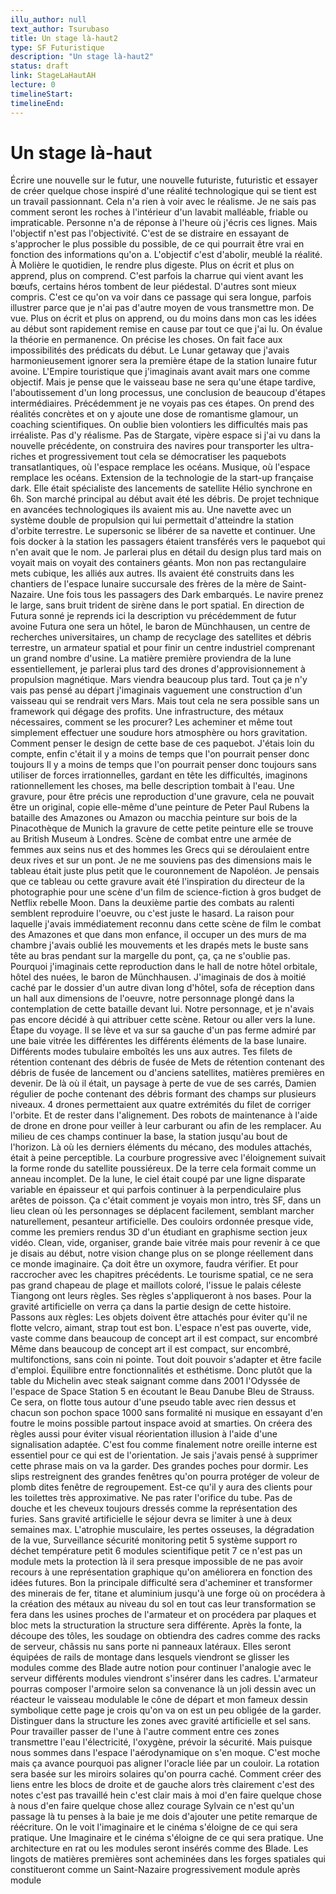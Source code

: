 ```yaml
---
illu_author: null
text_author: Tsurubaso
title: Un stage là-haut2
type: SF Futuristique
description: "Un stage là-haut2"
status: draft
link: StageLaHautAH
lecture: 0
timelineStart: 
timelineEnd: 
---
```



# Un stage là-haut




Écrire une nouvelle sur le futur, une nouvelle futuriste, futuristic et essayer de créer quelque chose inspiré d'une réalité technologique qui se tient est un travail passionnant. Cela n'a rien à voir avec le réalisme. Je ne sais pas comment seront les roches à l'intérieur d'un lavabit malléable, friable ou impraticable. Personne n'a de réponse à l'heure où j'écris ces lignes. Mais l'objectif n'est pas l'objectivité. C'est de se distraire en essayant de s'approcher le plus possible du possible, de ce qui pourrait être vrai en fonction des informations qu'on a. L'objectif c'est d'abolir, meublé la réalité. À Molière le quotidien, le rendre plus digeste. Plus on écrit et plus on apprend, plus on comprend. C'est parfois la charrue qui vient avant les bœufs, certains héros tombent de leur piédestal. D'autres sont mieux compris. C'est ce qu'on va voir dans ce passage qui sera longue, parfois illustrer parce que je n'ai pas d'autre moyen de vous transmettre mon. De vue. Plus on écrit et plus on apprend, ou du moins dans mon cas les idées au début sont rapidement remise en cause par tout ce que j'ai lu. On évalue la théorie en permanence. On précise les choses. On fait face aux impossibilités des prédicats du début. Le Lunar getaway que j'avais harmonieusement ignorer sera la première étape de la station lunaire futur avoine. L'Empire touristique que j'imaginais avant avait mars one comme objectif. Mais je pense que le vaisseau base ne sera qu'une étape tardive, l'aboutissement d'un long processus, une conclusion de beaucoup d'étapes intermédiaires. Précédemment je ne voyais pas ces étapes. On prend des réalités concrètes et on y ajoute une dose de romantisme glamour, un coaching scientifiques. On oublie bien volontiers les difficultés mais pas irréaliste. Pas d'y réalisme. Pas de Stargate, vipère espace si j'ai vu dans la nouvelle précédente, on construira des navires pour transporter les ultra-riches et progressivement tout cela se démocratiser les paquebots transatlantiques, où l'espace remplace les océans. 
Musique, où l'espace remplace les océans. Extension de la technologie de la start-up française dark. Elle était spécialiste des lancements de satellite Hélio synchrone en 6h. Son marché principal au début avait été les débris. De projet technique en avancées technologiques ils avaient mis au. Une navette avec un système double de propulsion qui lui permettait d'atteindre la station d'orbite terrestre. Le supersonic se libérer de sa navette et continuer. Une fois docker à la station les passagers étaient transférés vers le paquebot qui n'en avait que le nom. Je parlerai plus en détail du design plus tard mais on voyait mais on voyait des containers géants. Mon non pas rectangulaire mets cubique, les alliés aux autres. Ils avaient été construits dans les chantiers de l'espace lunaire succursale des frères de la mère de Saint-Nazaire. Une fois tous les passagers des Dark embarqués. Le navire prenez le large, sans bruit trident de sirène dans le port spatial. En direction de Futura sonné je reprends ici la description vu précédemment de futur avoine Futura one sera un hôtel, le baron de Münchhausen, un centre de recherches universitaires, un champ de recyclage des satellites et débris terrestre, un armateur spatial et pour finir un centre industriel comprenant un grand nombre d'usine. La matière première proviendra de la lune essentiellement, je parlerai plus tard des drones d'approvisionnement à propulsion magnétique. Mars viendra beaucoup plus tard. Tout ça je n'y vais pas pensé au départ j'imaginais vaguement une construction d'un vaisseau qui se rendrait vers Mars. Mais tout cela ne sera possible sans un framework qui dégage des profits. Une infrastructure, des métaux nécessaires, comment se les procurer? Les acheminer et même tout simplement effectuer une soudure hors atmosphère ou hors gravitation. Comment penser le design de cette base de ces paquebot. J'étais loin du compte, enfin c'était il y a moins de temps que l'on pourrait penser donc toujours
Il y a moins de temps que l'on pourrait penser donc toujours sans utiliser de forces irrationnelles, gardant en tête les difficultés, imaginons rationnellement les choses, ma belle description tombait à l'eau. Une gravure, pour être précis une reproduction d'une gravure, cela ne pouvait être un original, copie elle-même d'une peinture de Peter Paul Rubens la bataille des Amazones ou Amazon ou macchia peinture sur bois de la Pinacothèque de Munich la gravure de cette petite peinture elle se trouve au British Museum à Londres. Scène de combat entre une armée de femmes aux seins nus et des hommes les Grecs qui se déroulaient entre deux rives et sur un pont. Je ne me souviens pas des dimensions mais le tableau était juste plus petit que le couronnement de Napoléon. Je pensais que ce tableau ou cette gravure avait été l'inspiration du directeur de la photographie pour une scène d'un film de science-fiction à gros budget de Netflix rebelle Moon. Dans la deuxième partie des combats au ralenti semblent reproduire l'oeuvre, ou c'est juste le hasard. La raison pour laquelle j'avais immédiatement reconnu dans cette scène de film le combat des Amazones et que dans mon enfance, il occuper un des murs de ma chambre j'avais oublié les mouvements et les drapés mets le buste sans tête au bras pendant sur la margelle du pont, ça, ça ne s'oublie pas. Pourquoi j'imaginais cette reproduction dans le hall de notre hôtel orbitale, hôtel des nuées, le baron de Münchhausen. J'imaginais de dos à moitié caché par le dossier d'un autre divan long d'hôtel, sofa de réception dans un hall aux dimensions de l'oeuvre, notre personnage plongé dans la contemplation de cette bataille devant lui. Notre personnage, et je n'avais pas encore décidé à qui attribuer cette scène. Retour ou aller vers la lune. Étape du voyage. Il se lève et va sur sa gauche d'un pas ferme admiré par une baie vitrée les différentes les différents éléments de la base lunaire. Différents modes tubulaire emboîtés les uns aux autres. Tes filets de rétention contenant des débris de fusée de
Mets de rétention contenant des débris de fusée de lancement ou d'anciens satellites, matières premières en devenir. De là où il était, un paysage à perte de vue de ses carrés, Damien régulier de poche contenant des débris formant des champs sur plusieurs niveaux. 4 drones permettaient aux quatre extrémités du filet de corriger l'orbite. Et de rester dans l'alignement. Des robots de maintenance à l'aide de drone en drone pour veiller à leur carburant ou afin de les remplacer. Au milieu de ces champs continuer la base, la station jusqu'au bout de l'horizon. Là où les derniers éléments du mécano, des modules attachés, était à peine perceptible. La courbure progressive avec l'éloignement suivait la forme ronde du satellite poussiéreux. De la terre cela formait comme un anneau incomplet. De la lune, le ciel était coupé par une ligne disparate variable en épaisseur et qui parfois continuer à la perpendiculaire plus arêtes de poisson. Ça c'était comment je voyais mon intro, très SF, dans un lieu clean où les personnages se déplacent facilement, semblant marcher naturellement, pesanteur artificielle. Des couloirs ordonnée presque vide, comme les premiers rendus 3D d'un étudiant en graphisme section jeux vidéo. Clean, vide, organiser, grande baie vitrée mais pour revenir à ce que je disais au début, notre vision change plus on se plonge réellement dans ce monde imaginaire. Ça doit être un oxymore, faudra vérifier. Et pour raccrocher avec les chapitres précédents. Le tourisme spatial, ce ne sera pas grand chapeau de plage et maillots coloré, l'issue le palais céleste Tiangong ont leurs règles. Ses règles s'appliqueront à nos bases. Pour la gravité artificielle on verra ça dans la partie design de cette histoire. Passons aux règles: Les objets doivent être attachés pour éviter qu'il ne flotte velcro, aimant, strap tout est bon. L'espace n'est pas ouverte, vide, vaste comme dans beaucoup de concept art il est compact, sur encombré
Même dans beaucoup de concept art il est compact, sur encombré, multifonctions, sans coin ni pointe. Tout doit pouvoir s'adapter et être facile d'emploi. Équilibre entre fonctionnalités et esthétisme. Donc plutôt que la table du Michelin avec steak saignant comme dans 2001 l'Odyssée de l'espace de Space Station 5 en écoutant le Beau Danube Bleu de Strauss. Ce sera, on flotte tous autour d'une pseudo table avec rien dessus et chacun son pochon space 1000 sans formalité ni musique en essayant d'en foutre le moins possible partout inspace avoid at smarties. On créera des règles aussi pour éviter visual réorientation illusion à l'aide d'une signalisation adaptée. C'est fou comme finalement notre oreille interne est essentiel pour ce qui est de l'orientation. Je sais j'avais pensé à supprimer cette phrase mais on va la garder. Des grandes poches pour dormir. Les slips restreignent des grandes fenêtres qu'on pourra protéger de voleur de plomb dites fenêtre de regroupement. Est-ce qu'il y aura des clients pour les toilettes très approximative. Ne pas rater l'orifice du tube. Pas de douche et les cheveux toujours dressés comme la représentation des furies. Sans gravité artificielle le séjour devra se limiter à une à deux semaines max. L'atrophie musculaire, les pertes osseuses, la dégradation de la vue, 
Surveillance sécurité monitoring petit 5 système support ro déchet température petit 6 modules scientifique petit 7 ce n'est pas un module mets la protection là il sera presque impossible de ne pas avoir recours à une représentation graphique qu'on améliorera en fonction des idées futures. Bon la principale difficulté sera d'acheminer et transformer des minerais de fer, titane et aluminium jusqu'à une forge où on procédera à la création des métaux au niveau du sol en tout cas leur transformation se fera dans les usines proches de l'armateur et on procédera par plaques et bloc mets la structuration la structure sera différente. Après la fonte, la découpe des tôles, les soudage on obtiendra des cadres comme des racks de serveur, châssis nu sans porte ni panneaux latéraux. Elles seront équipées de rails de montage dans lesquels viendront se glisser les modules comme des Blade autre notion pour continuer l'analogie avec le serveur différents modules viendront s'insérer dans les cadres. L'armateur pourras composer l'armoire selon sa convenance là un joli dessin avec un réacteur le vaisseau modulable le cône de départ et mon fameux dessin symbolique cette page je crois qu'on va on est un peu obligée de la garder. Distinguer dans la structure les zones avec gravité artificielle et sel sans. Pour travailler passer de l'une à l'autre comment entre ces zones transmettre l'eau l'électricité, l'oxygène, prévoir la sécurité. Mais puisque nous sommes dans l'espace l'aérodynamique on s'en moque. C'est moche mais ça avance pourquoi pas aligner l'oracle liée par un couloir. La rotation sera basée sur les miroirs solaires qu'on pourra caché. Comment créer des liens entre les blocs de droite et de gauche alors très clairement c'est des notes c'est pas travaillé hein c'est clair mais à moi d'en faire quelque chose à nous d'en faire quelque chose allez courage Sylvain ce n'est qu'un passage là tu penses à la baie je me dois d'ajouter une petite remarque de réécriture. On le voit l'imaginaire et le cinéma s'éloigne de ce qui sera pratique. Une
Imaginaire et le cinéma s'éloigne de ce qui sera pratique. Une architecture en rat ou les modules seront insérés comme des Blade. Les lingots de matières premières sont acheminées dans les forges spatiales qui constitueront comme un Saint-Nazaire progressivement module après module
